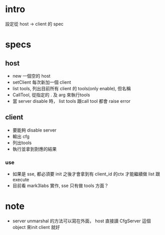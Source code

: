 # intro
設定從 host -> client 的 spec

# specs

## host
- new 一個空的 host
- setClient 每次新加一個 client
- list tools, 列出目前所有 client 的 tools(only enable), 但名稱
- CallTool, 從指定的 <name-server>.<name-tools> 及 arg 來執行tools
- 當 server disable 時， list tools 跟call tool 都會 raise error

## client
- 要能夠 disable server
- 輸出 cfg
- 列出tools
- 執行並拿到對應的結果

### use
- 如果是 sse, 都必須要 init 之後才會拿到有 client_id 的ctx 才能繼續做 list 跟 execute
- 目前看 mark3labs 實作, sse 只有做 tools 方面？ 

# note
- server unmarshal 的方法可以寫在外面， host 直接讀 CfgServer 這個 object 來init client 就好